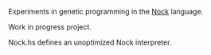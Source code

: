 Experiments in genetic programming in the
[Nock](https://github.com/cgyarvin/urbit/blob/master/doc/book/1-nock.markdown)
language.

Work in progress project.

Nock.hs defines an unoptimized Nock interpreter.
